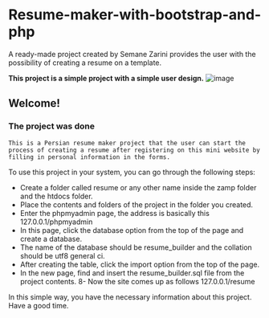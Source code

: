# Resume-maker-with-bootstrap-and-php
A ready-made project created by Semane Zarini provides the user with the possibility of creating a resume on a template.

**This project is a simple project with a simple user design.**
![image](https://github.com/samanezarini/Resume-maker-with-bootstrap-and-php/assets/133226049/187bd163-a6e6-4084-85a3-049c31d012c0)

## Welcome!
### The project was done
    This is a Persian resume maker project that the user can start the process of creating a resume after registering on this mini website by filling in personal information in the forms.

To use this project in your system, you can go through the following steps:

- Create a folder called resume or any other name inside the zamp folder and the htdocs folder.
- Place the contents and folders of the project in the folder you created.
- Enter the phpmyadmin page, the address is basically this
  127.0.0.1/phpmyadmin
- In this page, click the database option from the top of the page and create a database.
- The name of the database should be resume_builder and the collation should be utf8 general ci.
- After creating the table, click the import option from the top of the page.
- In the new page, find and insert the resume_builder.sql file from the project contents.
8- Now the site comes up as follows
127.0.0.1/resume

In this simple way, you have the necessary information about this project.
Have a good time.

